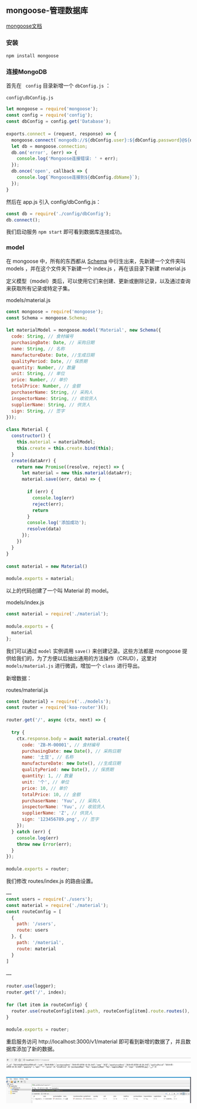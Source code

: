 ## mongoose-管理数据库

[mongoose文档](http://www.nodeclass.com/api/mongoose.html)

### 安装

```shell
npm install mongoose
```

### 连接MongoDB

首先在 ` config` 目录新增一个 `dbConfig.js` ：

`config\dbConfig.js`

```js
let mongoose = require('mongoose');
const config = require('config');
const dbConfig = config.get('Database');

exports.connect = (request, response) => {
  mongoose.connect(`mongodb://${dbConfig.user}:${dbConfig.password}@${dbConfig.host}:${dbConfig.port}/${dbConfig.dbName}?authSource=${dbConfig.dbName}`);
  let db = mongoose.connection;
  db.on('error', (err) => {
    console.log('Mongoose连接错误: ' + err);
  });
  db.once('open', callback => {
    console.log(`Mongoose连接到${dbConfig.dbName}`);
  });
}
```

然后在 app.js 引入 config/dbConfig.js：

```js
const db = require('./config/dbConfig');
db.connect();
```

我们启动服务 `npm start` 即可看到数据库连接成功。

### model

在 mongoose 中，所有的东西都从 [Schema](http://www.nodeclass.com/api/mongoose.html#guide) 中衍生出来，先新建一个文件夹叫  models ，并在这个文件夹下新建一个 index.js ，再在该目录下新建 material.js

定义模型（model）类后，可以使用它们来创建、更新或删除记录，以及通过查询来获取所有记录或特定子集。

models/material.js

```js
const mongoose = require('mongoose');
const Schema = mongoose.Schema;

let materialModel = mongoose.model('Material', new Schema({
  code: String, // 食材编号
  purchasingDate: Date, // 采购日期
  name: String, // 名称
  manufactureDate: Date, //生成日期
  qualityPeriod: Date, // 保质期
  quantity: Number, // 数量
  unit: String, // 单位
  price: Number, // 单价
  totalPrice: Number, // 金额
  purchaserName: String, // 采购人
  inspectorName: String, // 收验货人
  supplierName: String, // 供货人
  sign: String, // 签字
}));

class Material {
  constructor() {
    this.material = materialModel;
    this.create = this.create.bind(this);
  }
  create(dataArr) {
    return new Promise((resolve, reject) => {
      let material = new this.material(dataArr);
      material.save((err, data) => {

        if (err) {
          console.log(err)
          reject(err);
          return
        }
        console.log('添加成功');
        resolve(data)
      });
    })
  }
}

const material = new Material()

module.exports = material;

```

以上的代码创建了一个叫 Material 的 model。

models/index.js

```js
const material = require('./material');

module.exports = {
  material
};
```

我们可以通过 `model` 实例调用 `save()` 来创建记录。这些方法都是 mongoose 提供给我们的，为了方便以后抽出通用的方法操作（CRUD），这里对 `models/material.js` 进行微调，增加一个 `class` 进行导出。

新增数据：

routes/material.js

```js
const {material} = require('../models');
const router = require('koa-router')();

router.get('/', async (ctx, next) => {

  try {
    ctx.response.body = await material.create({
      code: 'ZB-M-00001', // 食材编号
      purchasingDate: new Date(), // 采购日期
      name: '土豆', // 名称
      manufactureDate: new Date(), //生成日期
      qualityPeriod: new Date(), // 保质期
      quantity: 1, // 数量
      unit: '个', // 单位
      price: 10, // 单价
      totalPrice: 10, // 金额
      purchaserName: 'Yuu', // 采购人
      inspectorName: 'Yuu', // 收验货人
      supplierName: 'Z', // 供货人
      sign: '123456789.png', // 签字
    });
  } catch (err) {
    console.log(err)
    throw new Error(err);
  }
});

module.exports = router;

```

我们修改 routes/index.js 的路由设置。

```js
……
const users = require('./users');
const material = require('./material');
const routeConfig = [
  {
    path: '/users',
    route: users
  }, {
    path: '/material',
    route: material
  }
]

……

router.use(logger);
router.get('/', index);

for (let item in routeConfig) {
  router.use(routeConfig[item].path, routeConfig[item].route.routes(), routeConfig[item].route.allowedMethods());
}

module.exports = router;
```

重启服务访问 http://localhost:3000/v1/material 即可看到新增的数据了，并且数据库添加了新的数据。

![01](01.jpg)

![02](02.jpg)
